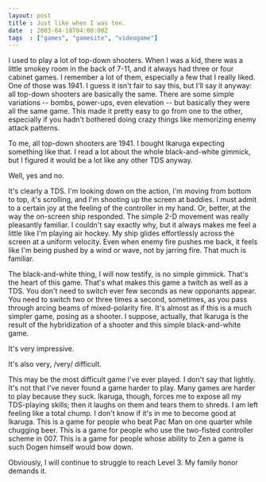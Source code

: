 ```yaml
---
layout: post
title : Just like when I was ten.
date  : 2003-04-18T04:00:00Z
tags  : ["games", "gamesite", "videogame"]
---
```

I used to play a lot of top-down shooters.  When I was a kid, there was a little smokey room in the back of 7-11, and it always had three or four cabinet games.  I remember a lot of them, especially a few that I really liked.  One of those was 1941.  I guess it isn't fair to say this, but I'll say it anyway: all top-down shooters are basically the same.  There are some simple variations -- bombs, power-ups, even elevation -- but basically they were all the same game.  This made it pretty easy to go from one to the other, especially if you hadn't bothered doing crazy things like memorizing enemy attack patterns.

To me, all top-down shooters are 1941.  I bought Ikaruga expecting something like that.  I read a lot about the whole black-and-white gimmick, but I figured it would be a lot like any other TDS anyway.

Well, yes and no.

It's clearly a TDS.  I'm looking down on the action, I'm moving from bottom to top, it's scrolling, and I'm shooting up the screen at baddies.  I must admit to a certain joy at the feeling of the controller in my hand.  Or, better, at the way the on-screen ship responded.  The simple 2-D movement was really pleasantly familiar.  I couldn't say exactly why, but it always makes me feel a little like I'm playing air hockey.  My ship glides effortlessly across the screen at a uniform velocity.  Even when enemy fire pushes me back, it feels like I'm being pushed by a wind or wave, not by jarring fire.  That much is familiar.

The black-and-white thing, I will now testify, is no simple gimmick.  That's the heart of this game.  That's what makes this game a twitch as well as a TDS. You don't need to switch ever few seconds as new opponants appear.  You need to switch two or three times a second, sometimes, as you pass through arcing beams of mixed-polarity fire.  It's almost as if this is a much simpler game, posing as a shooter.  I suppose, actually, that Ikaruga is the result of the hybridization of a shooter and this simple black-and-white game.

It's very impressive.

It's also very, /very/ difficult.

This may be the most difficult game I've ever played.  I don't say that lightly.  It's not that I've never found a game harder to play.  Many games are harder to play because they suck.  Ikaruga, though, forces me to expose all my TDS-playing skills; then it laughs on them and tears them to shreds.  I am left feeling like a total chump.  I don't know if it's in me to become good at Ikaruga.  This is a game for people who beat Pac Man on one quarter while chugging beer.  This is a game for people who use the two-fisted controller scheme in 007.  This is a game for people whose ability to Zen a game is such Dogen himself would bow down.

Obviously, I will continue to struggle to reach Level 3.  My family honor demands it.

